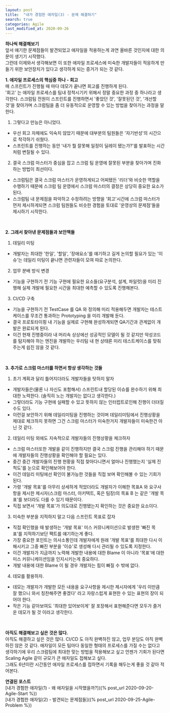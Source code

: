 ```yaml
---
layout: post
title:  "내가 경험한 애자일(3) - 문제 해결하기"
search: true
categories: Agile
last_modified_at: 2020-09-26
---
```


**하나씩 해결해보기**<br>
앞서 얘기한 문제점들이 발견되었고 애자일을 적용하는게 과연 올바른 것인지에 대한 의문이 생기기 시작했다.<br>
그런데 이제와서 생각해보면 이 또한 애자일 프로세스에 미숙한 개발자들이 적응하게 만들기 위한 보안장치가 있다고 생각하게 되는 증거가 되는 것 같다.<br>

**1. 애자일 프로세스의 핵심중 하나 - 회고**<br>
매 스프린트가 진행될 때 마다 데모가 끝나면 회고를 진행하게 된다.<br>
'회고' 는 애자일 프로세스를 팀내 정착시기키 위해서 정말 중요한 과정 중 하나라고 생각한다. 스크럼팀 전원이 스프린트를 진행하면서 '좋았던 것', '잘못된던 것', '개선할 것'을 찾아가며 스크럼팀을 좀 더 유동적으로 운영할 수 있는 방법을 찾아가는 과정을 말한다.

1. 그렇다고 만능은 아니었다.
* 우선 회고 자체에도 익숙치 않았기 때문에 대부분의 팀원들은 '자기반성'의 시간으로 착각하기 쉬웠다.
* 스프린트를 진행하는 동안 '내가 뭘 잘못해 일정이 딜레이 됐는가?'를 발표하는 시간처럼 변질될 수 있다.
2. 결국 스크럼 마스터가 중심을 잡고 스크럼 팀 운영에 잘못된 부분을 찾아가며 진화하는 방법이 최선이다.
* 스크럼팀은 결국 스크럼 마스터가 운영하게되고 어찌됐든 '리더'와 비슷한 역할을 수행하기 때문에 스크럼 팀 운영에서 스크럼 마스터의 결정은 상당히 중요한 요소가 된다.
* 스크럼팀 내 문제점을 파악하고 수정하려는 방향을 '회고'시간에 스크럼 마스터가 먼저 제시하게되면 스크럼 팀원들도 비슷한 경험을 토대로 '운영상의 문제점'들을 제시하기 시작한다.
<br>

**2. 그래서 찾아낸 문제점들과 보안책들**<br>
1. 데일리 미팅
* 개발자는 최대한 '한일', '할일', '장애요소'를 얘기하고 길게 논의할 필요가 있는 '이슈'는 데일리 미팅이 끝나면 관련자들이 모여 따로 논의한다.
2. 업무 분배 방식 변경
* 기능을 구현하기 전 기능 구현에 필요한 요소들(요구분석, 설계, 파일럿)을 미리 진행해 실제 개발에 필요한 시간을 최대한 예측할 수 있도록 진행해본다.
3. CI/CD 구축
* 기능을 구현하기 전 TestCase 를 QA 와 정의해 미리 적용해두면 개발자는 테스트케이스를 무조건 통과하는 Prototyping 을 미리 개발해 둔다.
* 결국 프로토타이핑 내 기능을 실제로 구현해 완성하게되면 QA기간과 관계없이 개발은 완료되게 된다.
* 이건 현재 진행중이라 내 머리속 상상에선 성공적인 모델이 될 것 같지만 악성코드를 탐지해야 하는 엔진을 개발하는 우리팀 내 현 상태론 미리 테스트케이스를 맞춰주는게 쉽진 않을 것 같다.
<br>

**3. 추가로 스크럼 마스터를 하면서 항상 생각하는 것들**<br>
1. 초기 계획과 달리 틀어지더라도 개발자들을 탓하지 말자
* 개발자들은(물론 나 자신도 포함해서) 스프린트내 할당된 이슈를 완수하기 위해 최대한 노력한다. (솔직히 노는 개발자는 없다고 생각한다.)
* 그렇더라도 기능 구현에 실패할 수 있고 뜻하지 않는 인터럽트로인해 진행이 더뎌질 수도 있다.
* 이런걸 보안하기 위해 데일리미팅을 진행하는 것이며 데일리미팅에서 진행상황을 제대로 체크하지 못하면 그건 스크럼 마스터가 미숙한거지 개발자들이 미숙한건 아닌 것 같다.
2. 데일리 미팅 외에도 지속적으로 개발자들의 진행상황을 체크하자
* 스크럼 마스터또한 개발을 같이 진행하지만 결국 스크럼 진행을 관리해야 하기 때문에 개발자들의 진행상황을 확인해야 할 필요는 있다.
* 중간 중간 개발자들의 진행 현황을 직접 찾아다니면서 얼마나 진행했는지 '실제 진척도'를 눈으로 확인해보어야 한다.
* 이건 데일리 미팅에선 확인이 불가능한 것들을 직접 보며 확인해볼 수 있는 기회가 된다.
* 가령 '개발 목표'를 아무리 상세하게 적었더라도 개발자가 이해한 목표A 와 요구사항을 제시한 제시자(스크럼 마스터, 아키텍트, 혹은 팀장)의 목표 B 는 같은 '개발 목표'를 보더라도 다를 수 있기 때문이다.
* 직접 보면서 '개발 목표'가 의도대로 진행됐는지 확인하는 것은 중요한 요소이다.
3. 미숙한 부분을 지적하지 말고 다음 스프린트 목표로 잡자
* 직접 확인했을 때 발생하는 '개발 목표' 미스 커뮤니케이션으로 발생한 '빠진 목표'를 지적하기보단 팩트를 얘기하는게 좋다.
* 가장 중요한 포인트는 의사소통인데 개발자에게 원래 '개발 목표'를 최대한 다시 이해시키고 그중 빠진 부분을 '이슈'로 생성해 다시 관리될 수 있도록 지정한다.
* 이건 개발자가 지금까지 노력해 개발한 내용에 대한 Blame 이 아니라 '목표'에 대한 미스 커뮤니케이션임을 인지시키는게 중요하다.
* 개발 내용에 대한 Blame 이 될 경우 개발자는 힘이 빠질 수 밖에 없다.
4. 데모를 활용하자.
* 데모는 개발자가 개발한 모든 내용을 요구사항을 제시한 제시자에게 '우리 이만큼 잘 했으니 와서 칭찬해주면 좋겠다' 라고 자랑스럽게 표현한 수 있는 표현의 장이 되어야 한다.
* 작은 기능 같아보여도 '최대한 있어보이게' 잘 포장해서 표현해준다면 모두가 즐거운 데모가 될 것 이라고 생각한다.
<br>

**아직도 해결해보고 싶은 것은 많다.**<br>
아직도 해결하고 싶은 것은 많다. CI/CD 도 아직 완벽하진 않고, 업무 분담도 아직 완벽하진 않은 것 같다. 애자일이 모든 팀마다 동일한 형태의 프로세스를 가질 수는 없다고 생각하기에 우리 스크럼팀에 최대한 맞는 방법을 적용해보고 싶고 언젠가 기회가 된다면 Scaling Agile 같이 규모가 큰 애자일도 접해보고 싶다.<br>
그래도 6년이란 시간동안 애자일 프로세스를 접하면서 기록을 해두는게 좋을 것 같아 적어본다.

**연결된 포스트**<br>
[내가 경험한 애자일(1) - 왜 애자일을 시작했을까?]({% post_url 2020-09-20-Agile-Start %}) <br>
[내가 경험한 애자일(2) - 발견되는 문제점들]({% post_url 2020-09-25-Agile-Problem %})
